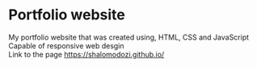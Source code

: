 # Portfolio website
My portfolio website that was created using, HTML, CSS and JavaScript\
Capable of responsive web desgin<br/>
Link to the page https://shalomodozi.github.io/
